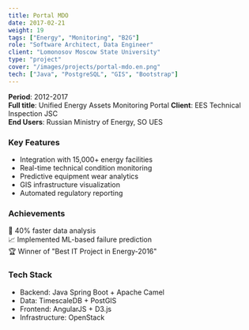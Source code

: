 ```yaml
---
title: Portal MDO
date: 2017-02-21
weight: 19
tags: ["Energy", "Monitoring", "B2G"]
role: "Software Architect, Data Engineer"
client: "Lomonosov Moscow State University"
type: "project"
cover: "/images/projects/portal-mdo.en.png"
tech: ["Java", "PostgreSQL", "GIS", "Bootstrap"]
---
```


**Period**: 2012-2017  
**Full title**: Unified Energy Assets Monitoring Portal
**Client**: EES Technical Inspection JSC  
**End Users**: Russian Ministry of Energy, SO UES  

### Key Features
- Integration with 15,000+ energy facilities
- Real-time technical condition monitoring
- Predictive equipment wear analytics
- GIS infrastructure visualization
- Automated regulatory reporting

### Achievements
🚀 40% faster data analysis  
📈 Implemented ML-based failure prediction  
🏆 Winner of "Best IT Project in Energy-2016"

### Tech Stack
- Backend: Java Spring Boot + Apache Camel
- Data: TimescaleDB + PostGIS
- Frontend: AngularJS + D3.js
- Infrastructure: OpenStack
